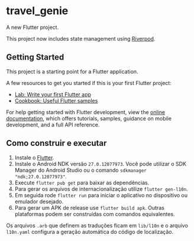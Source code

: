 # travel_genie

A new Flutter project.

This project now includes state management using [Riverpod](https://riverpod.dev).

## Getting Started

This project is a starting point for a Flutter application.

A few resources to get you started if this is your first Flutter project:

- [Lab: Write your first Flutter app](https://docs.flutter.dev/get-started/codelab)
- [Cookbook: Useful Flutter samples](https://docs.flutter.dev/cookbook)

For help getting started with Flutter development, view the
[online documentation](https://docs.flutter.dev/), which offers tutorials,
samples, guidance on mobile development, and a full API reference.

## Como construir e executar

1. Instale o [Flutter](https://docs.flutter.dev/get-started/install).
2. Instale o Android NDK versão `27.0.12077973`. Você pode utilizar o SDK Manager do Android Studio ou o comando `sdkmanager "ndk;27.0.12077973"`.
3. Execute `flutter pub get` para baixar as dependências.
4. Para gerar os arquivos de internacionalização utilize `flutter gen-l10n`.
5. Em seguida rode `flutter run` para iniciar o aplicativo no dispositivo ou emulador desejado.
6. Para gerar um APK de release use `flutter build apk`. Outras plataformas podem ser construídas com comandos equivalentes.

Os arquivos `.arb` que definem as traduções ficam em `lib/l10n` e o arquivo `l10n.yaml` configura a geração automática do código de localização.
